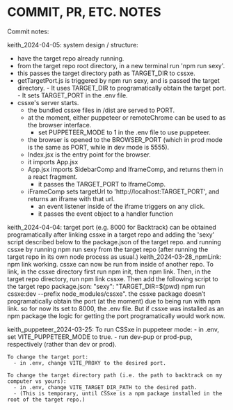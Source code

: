 # COMMIT, PR, ETC. NOTES

Commit notes:

  keith_2024-04-05:
   system design / structure:
   - have the target repo already running.
   - from the target repo root directory, in a new terminal run 'npm run sexy'.
   - this passes the target directory path as TARGET_DIR to cssxe.
   - getTargetPort.js is triggered by npm run sexy, and is passed the target directory.
    -  It uses TARGET_DIR to programatically obtain the target port.
    -  It sets TARGET_PORT in the .env file.
  - cssxe's server starts.
    - the bundled cssxe files in /dist are served to PORT.
    - at the moment, either puppeteer or remoteChrome can be used to as the browser interface.
      - set PUPPETEER_MODE to 1 in the .env file to use puppeteer.
    - the browser is opened to the BROWSER_PORT (which in prod mode is the same as PORT, while in dev mode is 5555).
    - Index.jsx is the entry point for the browser.
    - it imports App.jsx
    - App.jsx imports SidebarComp and IframeComp, and returns them in a react fragment.
      - it passes the TARGET_PORT to IframeComp.
    - iFrameComp sets targetUrl to 'http://localhost:TARGET_PORT', and returns an iframe with that url.
      - an event listener inside of the iframe triggers on any click.
      - it passes the event object to a handler function


  keith_2024-04-04:
    target port (e.g. 8000 for Backtrack) can be obtained programatically
    after linking cssxe in a target repo and adding the 'sexy' script described below to the package.json of the target repo.
    and running cssxe by running npm run sexy from the target repo (after running the target repo in its own node process as usual.)
  keith_2024-03-28_npmLink:
    npm link working.
    cssxe can now be run from inside of another repo.
    To link, in the cssxe directory first run npm init, then npm link.
    Then, in the target repo directory, run npm link cssxe.
    Then add the following script to the target repo package.json:
      "sexy": "TARGET_DIR=$(pwd) npm run cssxe:dev --prefix node_modules/cssxe".
    the cssxe package doesn’t programatically obtain the port (at the moment) due to being run with npm link. so for now its set to 8000, the .env file. But if cssxe was installed as an npm package the logic for getting the port programatically would work now.

  keith_puppeteer_2024-03-25:
    To run CSSxe in puppeteer mode:
      - in .env, set VITE_PUPPETEER_MODE to true.
      - run dev-pup or prod-pup, respectively (rather than dev or prod).

    To change the target port:
      - in .env, change VITE_PROXY to the desired port.

    To change the target directory path (i.e. the path to backtrack on my computer vs yours):
      - in .env, change VITE_TARGET_DIR_PATH to the desired path.
      - (This is temporary, until CSSxe is a npm package installed in the root of the target repo.)
